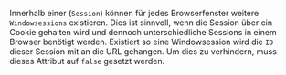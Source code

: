 Innerhalb einer (`Session`) können für jedes Browserfenster weitere `Windowsessions` existieren. Dies ist sinnvoll, wenn die Session über ein Cookie gehalten wird und dennoch unterschiedliche Sessions in einem Browser benötigt werden. Existiert so eine Windowsession wird die `ID` dieser Session mit an die URL gehangen. Um dies zu verhindern, muss dieses Attribut auf `false` gesetzt werden.